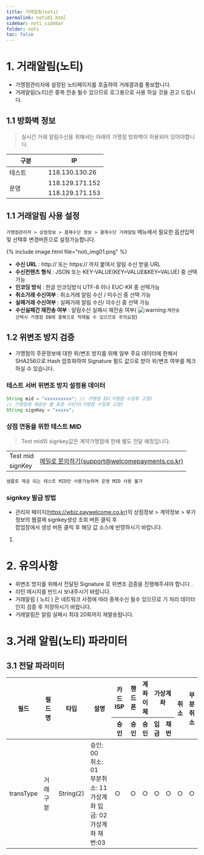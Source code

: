 ```yaml
---
title: 거래알림(noti)
permalink: noti01.html
sidebar: noti_sidebar
folder: noti
toc: false
---
```


# 1. 거래알림(노티)

- 가맹점관리자에 설정된 노티페이지를 호출하여 거래결과를 통보합니다.
- 거래알림(노티)은 중복 전송 될수 있으므로 로그용으로 사용 하실 것을 권고 드립니다.

## 1.1 방화벽 정보
>실시간 거래 알림수신을 위해서는 아래의 가맹점 방화벽이 허용되어 있어야합니다.

<table>
  <thead>
    <tr>
      <th style="text-align: center; width: 40%">구분</th>
      <th style="text-align: center; width: 60%">IP</th>
    </tr>
  </thead>
   <tbody>
   <tr>
   <td class="center-align">테스트</td>
   <td class="center-align">118.130.130.26</td>
   </tr>
   <tr>
   <td class="center-align" rowspan="2">운영</td>
   <td class="center-align">118.129.171.152</td>
   </tr>
   <tr>
   <td class="center-align">118.129.171.153</td>
   </tr>
   </tbody>
</table>


## 1.1 거래알림 사용 설정

`가맹점관리자 > 상점정보 > 결제수단 정보 > 결제수단 거래알림` 메뉴에서 필요한 옵션입력 및 선택후 변경버튼으로 설정가능합니다.

{% include image.html file="noti_img01.png" %}

- **수신 URL** : http:// 또는 https:// 까지 붙여서 알림 수신 받을 URL
- **수신컨텐츠 형식** : JSON 또는 KEY-VALUE(KEY=VALUE&amp;KEY=VALUE) 중 선택 가능
- **인코딩 방식** : 한글 인코딩방식 UTF-8 이나 EUC-KR 중 선택가능
- **취소거래 수신여부** : 취소거래 알림 수신 / 미수신 중 선택 가능
- **실패거래 수신여부** : 실패거래 알림 수신/ 미수신 중 선택 가능
- **수신실패건 재전송 여부** : 알림수신 실패시 재전송 여부( <img class="emoji" title=":warning:" alt=":warning:" src="https://github.githubassets.com/images/icons/emoji/unicode/26a0.png"><code class="language-plaintext highlighter-rouge">재전송 선택시 가맹점 DB에 중복으로 적재될 수 있으므로 주의요함</code>)

## 1.2 위변조 방지 검증

- 가맹점의 주문정보에 대한 위/변조 방지를 위해 일부 주요 데이터에 한해서 SHA256으로 Hash 암호화하여 Signature 필드 값으로 받아 위/변조 여부를 체크하실 수 있습니다.

### 테스트 서버 위변조 방지 설정용 데이터
```java
String mid = "xxxxxxxxxx"; // 가맹점 ID(가맹점 수정후 고정)
// 가맹점에 제공된 웹 표준 사인키(가맹점 수정후 고정)
String signKey = "xxxxx";
```

### 상점 연동을 위한 테스트 MID

>Test mid와 signkey값은 계약가맹점에 한해 별도 전달 예정입니다.

[//]: # (MID 연동 table)
<table class="tg" style="table-layout: fixed; width: 100%">
<tbody>
  <tr>
    <td class="center-align">Test mid</td>
    <td class="center-align" rowspan="2"><a href="mailto:mainpg_support@welcomepayments.co.kr">메일로 문의하기(support@welcomepayments.co.kr)</a></td>
  </tr>
  <tr>
    <td class="center-align">signKey</td>
  </tr>
</tbody>
</table>


`샘플로 제공 되는 테스트 MID만 사용가능하며 운영 MID 사용 불가`

### signkey 발급 방법
- 관리자 페이지(https://wbiz.paywelcome.co.kr)의 상점정보 > 계약정보 > 부가정보의 웹결제 signkey생성 조회 버튼 클릭 후<br>
  팝업창에서 생성 버튼 클릭 후 해당 값 소스에 반영하시기 바랍니다.

1.
# 2. 유의사항

- 위변조 방지를 위해서 전달된 Signature 로 위변조 검증을 진행해주셔야 합니다 .
- 리턴 메시지를 반드시 보내주시기 바랍니다.
- 거래알림 ( 노티 ) 은 네트워크 사정에 따라 중복수신 될수 있으므로 기 처리 데이터인지 검증 후 저장하시기 바랍니다.
- 거래알림은 알림 실패시 최대 20회까지 재발송됩니다.

# 3.거래 알림(노티) 파라미터

## 3.1 전달 파라미터

<table class="tb2">
<thead> 
    <tr>
        <th class="center-align" rowspan="2" style="width: 15%">필드</th>
        <th class="center-align" rowspan="2" style="width: 15%">필드명</th>
        <th class="center-align" rowspan="2">타입</th>
        <th class="center-align" rowspan="2" style="width: 20%">설명</th>
        <th class="center-align" style="width: 6%">카드<br>ISP</th>
        <th class="center-align" style="width: 7%">핸드폰</th>
        <th class="center-align" style="width: 6%">계좌이체</th>
        <th class="center-align" colspan="2" style="width: 6%">가상계좌</th>
        <th class="center-align" rowspan="2" style="width: 6%">취소</th>
        <th class="center-align" rowspan="2" style="width: 6%">부분취소</th>
    </tr>        
    <tr>
        <th class="center-align">승인</th>
        <th class="center-align">승인</th>
        <th class="center-align">승인</th>
        <th class="center-align">입금</th>
        <th class="center-align">채번</th>
    </tr>
</thead>
    <tbody>
    
<tr>
      <td class="center-align">transType</td>
      <td class="center-align">거래구분</td>
      <td class="center-align">String(2)</td>
      <td class="left-align">승인: 00<br>취소: 01<br>부분취소: 11<br>가상계좌 입금: 02<br>가상계좌 채번:03<br></td>
      <td class="center-align">○</td>
      <td class="center-align">○</td>
      <td class="center-align">○</td>
      <td class="center-align">○</td>
      <td class="center-align">○</td>
      <td class="center-align">○</td>
      <td class="center-align">○</td>
    </tr>
    </tbody>
</table>


